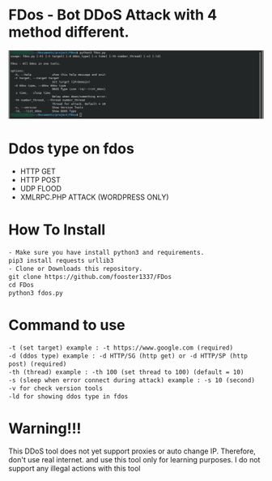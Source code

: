 # FDos - Bot DDoS Attack with 4 method different.
![fdos](https://raw.githubusercontent.com/fooster1337/FDos/main/img/2023-09-23_14-01.png)
# Ddos type on fdos
- HTTP GET
- HTTP POST
- UDP FLOOD
- XMLRPC.PHP ATTACK (WORDPRESS ONLY)
  
# How To Install
```
- Make sure you have install python3 and requirements.
pip3 install requests urllib3
- Clone or Downloads this repository.
git clone https://github.com/fooster1337/FDos
cd FDos
python3 fdos.py
```
# Command to use
```
-t (set target) example : -t https://www.google.com (required)
-d (ddos type) example : -d HTTP/SG (http get) or -d HTTP/SP (http post) (required)
-th (thread) example : -th 100 (set thread to 100) (default = 10)
-s (sleep when error connect during attack) example : -s 10 (second)
-v for check version tools
-ld for showing ddos type in fdos
```
# Warning!!!

This DDoS tool does not yet support proxies or auto change IP. Therefore, don't use real internet.
and use this tool only for learning purposes. I do not support any illegal actions with this tool
  

